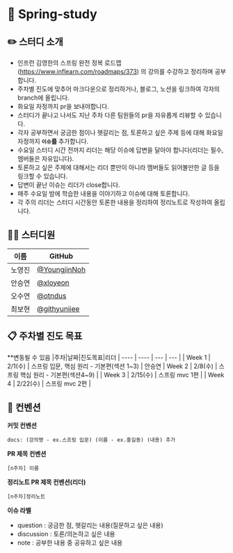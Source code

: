 # 👋 Spring-study


## 	✏️ 스터디 소개

- 인프런 김영한의 스프링 완전 정복 로드맵(https://www.inflearn.com/roadmaps/373) 의 강의를 수강하고 정리하며 공부합니다.
- 주차별 진도에 맞추어 마크다운으로 정리하거나, 블로그, 노션을 링크하여 각자의 branch에 올립니다.
- 화요일 자정까지 pr을 보내야합니다.
- 스터디가 끝나고 나서도 지난 주차 다른 팀원들의 pr을 자유롭게 리뷰할 수 있습니다.
- 각자 공부하면서 궁금한 점이나 헷갈리는 점, 토론하고 싶은 주제 등에 대해 화요일 자정까지 **`이슈`를** 추가합니다.
- 수요일 스터디 시간 전까지 리더는 해당 이슈에 답변을 달아야 합니다(리더는 필수, 멤버들은 자유입니다).
- 토론하고 싶은 주제에 대해서는 리더 뿐만이 아니라 멤버들도 읽어볼만한 글 등을 링크할 수 있습니다.
- 답변이 끝난 이슈는 리더가 close합니다.
- 매주 수요일 밤에 학습한 내용을 이야기하고 이슈에 대해 토론합니다.
- 각 주의 리더는 스터디 시간동안 토론한 내용을 정리하여 정리노트로 작성하여 올립니다.


## 👨‍💻 스터디원
|이름|GitHub
| ---- | --- |
| 노영진 | [@YoungjinNoh](https://github.com/YoungjinNoh)
| 안승연 | [@xloyeon](https://github.com/xloyeon)
| 오수연 | [@otndus](https://github.com/otndus)
| 최보현 | [@githyuniiee](https://github.com/githyuniiee)




## 📋 주차별 진도 목표

**변동될 수 있음
|주차|날짜|진도목표|리더
| ---- | ---- | --- | --- |
| Week 1 | 2/1(수) | 스프링 입문, 핵심 원리 - 기본편(섹션 1~3) | 안승연
| Week 2 | 2/8(수) | 스프링 핵심 원리 - 기본편(섹션4~9) | 
| Week 3 | 2/15(수) | 스프링 mvc 1편 | 
| Week 4 | 2/22(수) | 스프링 mvc 2편 | 


## 📌 컨벤션
**커밋 컨벤션**
```
docs: (강의명 - ex.스프링 입문) (이름 - ex.홍길동) (내용) 추가
```

**PR 제목 컨벤션**
```
[n주차] 이름 
```

**정리노트 PR 제목 컨벤션(리더)**
```
[n주차]정리노트
```

**이슈 라벨**
- question : 궁금한 점, 헷갈리는 내용(질문하고 싶은 내용)
- discussion : 토론/의논하고 싶은 내용
- note : 공부한 내용 중 공유하고 싶은 내용
